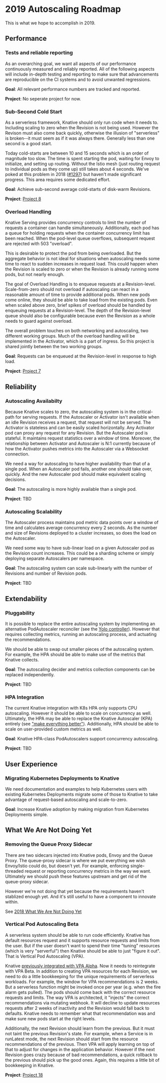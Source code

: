 # 2019 Autoscaling Roadmap

This is what we hope to accomplish in 2019.

## Performance

### Tests and reliable reporting

As an overarching goal, we want all aspects of our performance continuously
measured and reliably reported. All of the following aspects will include
in-depth testing and reporting to make sure that advancements are reproducible
on the CI systems and to avoid unwanted regressions.

**Goal**: All relevant performance numbers are tracked and reported.

**Project**: No seperate project for now.

### Sub-Second Cold Start

As a serverless framework, Knative should only run code when it needs to.
Including scaling to zero when the Revision is not being used. However the
Revison must also come back quickly, otherwise the illusion of "serverless" is
broken--it must seem as if it was always there. Generally less than one second
is a good start.

Today cold-starts are between 10 and 15 seconds which is an order of magnitude
too slow. The time is spent starting the pod, waiting for Envoy to initialize,
and setting up routing. Without the Istio mesh (just routing request to
individual pods as they come up) still takes about 4 seconds. We've poked at
this problem in 2018 ([#1297](https://github.com/knative/serving/issues/1297))
but haven't made significant progress. This area requires some dedicated effort.

**Goal**: Achieve sub-second average cold-starts of disk-warm Revisions.

**Project**: [Project 8](https://github.com/knative/serving/projects/8)

### Overload Handling

Knative Serving provides concurrency controls to limit the number of requests a
container can handle simultaneously. Additionally, each pod has a queue for
holding requests when the container concurrency limit has been reached. When the
pod-level queue overflows, subsequent request are rejected with 503 "overload".

This is desirable to protect the pod from being overloaded. But the aggregate
behavior is not ideal for situations when autoscaling needs some time to react
to sudden increases in request load. This could happen when the Revision is
scaled to zero or when the Revision is already running some pods, but not nearly
enough.

The goal of Overload Handling is to enqueue requests at a Revision-level.
Scale-from-zero should not overload if autoscaling can react in a reasonable
amount of time to provide additional pods. When new pods come online, they
should be able to take load from the existing pods. Even when scaled above zero,
brief spikes of overload should be handled by enqueuing requests at a
Revision-level. The depth of the Revision-level queue should also be
configurable because even the Revision as a whole needs to guard against
overload.

The overall problem touches on both networking and autoscaling, two different
working groups. Much of the overload handling will be implemented in the
Activator, which is a part of ingress. So this project is shared jointly between
the two working groups.

**Goal**: Requests can be enqueued at the Revision-level in response to high
load.

**Project**: [Project 7](https://github.com/knative/serving/projects/7)

## Reliability

### Autoscaling Availabilty

Because Knative scales to zero, the autoscaling system is in the critical-path
for serving requests. If the Autoscaler or Activator isn't available when an
idle Revision receives a request, that request will not be served. The Activator
is stateless and can be easily scaled horizontally. Any Activator pod can proxy
any request for any Revision. But the Autoscaler pod is stateful. It maintains
request statistics over a window of time. Moreover, the relationship between
Activator and Autoscaler is N:1 currently because of how the Activator pushes
metrics into the Autoscaler via a Websocket connection.

We need a way for autoscaling to have higher availability than that of a single
pod. When an Autoscaler pod fails, another one should take over, quickly. And
the new Autoscaler pod should make equivalent scaling decisions.

**Goal**: The autoscaling is more highly available than a single pod.

**Project**: TBD

### Autoscaling Scalability

The Autoscaler process maintains pod metric data points over a window of time
and calculates average concurrency every 2 seconds. As the number and size of
Revisions deployed to a cluster increases, so does the load on the Autoscaler.

We need some way to have sub-linear load on a given Autoscaler pod as the
Revision count increases. This could be a sharding scheme or simply deploying
separate Autoscalers per namespace.

**Goal**: The autoscaling system can scale sub-linearly with the number of
Revisions and number of Revision pods.

**Project**: TBD

## Extendability

### Pluggability

It is possible to replace the entire autoscaling system by implementing an
alternative PodAutoscaler reconciler (see the
[Yolo controller](https://github.com/josephburnett/kubecon18)). However that
requires collecting metrics, running an autoscaling process, and actuating the
recommendations.

We should be able to swap out smaller pieces of the autoscaling system. For
example, the HPA should be able to make use of the metrics that Knative
collects.

**Goal**: The autoscaling decider and metrics collection components can be
replaced independently.

**Project**: TBD

### HPA Integration

The current Knative integration with K8s HPA only supports CPU autoscaling.
However it should be able to scale on concurrency as well. Ultimately, the HPA
may be able to replace the Knative Autoscaler (KPA) entirely (see
["make everything better"](https://github.com/knative/serving/blob/master/docs/roadmap/scaling-2018.md#references)).
Additionally, HPA should be able to scale on user-provided custom metrics as
well.

**Goal**: Knative HPA-class PodAutoscalers support concurrency autoscaling.

**Project**: TBD

## User Experience

### Migrating Kubernetes Deployments to Knative

We need documentation and examples to help Kubernetes users with existing
Kubernetes Deployments migrate some of those to Knative to take advantage of
request-based autoscaling and scale-to-zero.

**Goal**: Increase Knative adoption by making migration from Kubernetes
Deployments simple.

## What We Are Not Doing Yet

### Removing the Queue Proxy Sidecar

There are two sidecars injected into Knative pods, Envoy and the Queue Proxy.
The queue-proxy sidecar is where we put everything we wish Envoy/Istio could do,
but doesn't yet. For example, enforcing single-threaded request or reporting
concurrency metrics in the way we want. Ultimately we should push these features
upstream and get rid of the queue-proxy sidecar.

However we're not doing that yet because the requirements haven't stablized
enough yet. And it's still useful to have a component to innovate within.

See
[2018 What We Are Not Doing Yet](https://github.com/knative/serving/blob/master/docs/roadmap/scaling-2018.md#what-we-are-not-doing-yet)

### Vertical Pod Autoscaling Beta

A serverless system should be able to run code efficiently. Knative has default
resources request and it supports resource requests and limits from the user.
But if the user doesn't want to spend their time "tuning" resources (which is
very "serverful") then Knative should be able to just "figure it out". That is
Vertical Pod Autoscaling (VPA).

Knative
[previously integrated with VPA Alpha](https://github.com/knative/serving/issues/839#issuecomment-389387311).
Now it needs to reintegrate with VPA Beta. In addition to creating VPA resources
for each Revision, we need to do a little bookkeeping for the unique
requirements of serverless workloads. For example, the window for VPA
recommendations is 2 weeks. But a serverless function might be invoked once per
year (e.g. when the fire alarm gets pulled). The pods should come back with the
correct resource requests and limits. The way VPA is architected, it "injects"
the correct recommendations via mutating webhook. It will decline to update
resources requests after 2 weeks of inactivity and the Revision would fall back
to defaults. Knative needs to remember what that recommendation was and make
sure new pods start at the right levels.

Additionally, the next Revision should learn from the previous. But it must not
taint the previous Revision's state. For example, when a Service is in runLatest
mode, the next Revision should start from the resource recommendations of the
previous. Then VPA will apply learning on top of that to adjust for changes in
the application behavior. However if the next Revision goes crazy because of bad
recommendations, a quick rollback to the previous should pick up the good ones.
Again, this requires a little bit of bookkeeping in Knative.

**Project**: [Project 18](https://github.com/knative/serving/projects/18)
